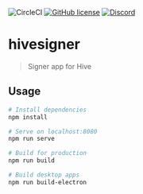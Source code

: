 ![CircleCI](https://img.shields.io/circleci/project/github/ledgerconnect/hivesigner.svg)
[![GitHub license](https://img.shields.io/badge/license-MIT-blue.svg)](https://raw.githubusercontent.com/ledgerconnect/hivesigner/master/LICENSE)
[![Discord](https://img.shields.io/discord/352140630769664009.svg?color=%236b80c4&label=discord)](https://discord.gg/NCZMVev)

# hivesigner

> Signer app for Hive

## Usage

``` bash
# Install dependencies
npm install

# Serve on localhost:8080
npm run serve

# Build for production
npm run build

# Build desktop apps
npm run build-electron
```
